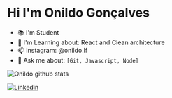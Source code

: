 # Hi I'm Onildo Gonçalves

- 📚 I'm Student
- 🌱 I'm Learning about: React and Clean architecture
- 📫 Instagram: @onildo.lf
- 💬 Ask me about: `[Git, Javascript, Node]`

![Onildo github stats](https://github-readme-stats.vercel.app/api?username=onildol&show_icons=true&theme=radical)

[![Linkedin](https://img.shields.io/badge/-LinkedIn-060606?style=flat&labelColor=0D0D0D&logo=Linkedin&Color=white)](https://www.linkedin.com/in/onildo-lima-4ab500219/)
